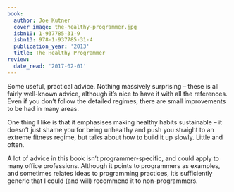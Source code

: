 ```yaml
---
book:
  author: Joe Kutner
  cover_image: the-healthy-programmer.jpg
  isbn10: 1-937785-31-9
  isbn13: 978-1-937785-31-4
  publication_year: '2013'
  title: The Healthy Programmer
review:
  date_read: '2017-02-01'
---
```


Some useful, practical advice. Nothing massively surprising – these is all fairly well-known advice, although it’s nice to have it with all the references. Even if you don’t follow the detailed regimes, there are small improvements to be had in many areas.

One thing I like is that it emphasises making healthy habits sustainable – it doesn’t just shame you for being unhealthy and push you straight to an extreme fitness regime, but talks about how to build it up slowly. Little and often.

A lot of advice in this book isn’t programmer-specific, and could apply to many office professions. Although it points to programmers as examples, and sometimes relates ideas to programming practices, it’s sufficiently generic that I could (and will) recommend it to non-programmers.
